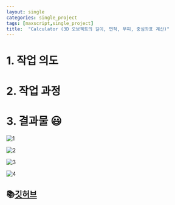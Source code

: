 ```yaml
---
layout: single
categories: single_project
tags: [maxscript,single_project]
title:  "Calculator (3D 오브젝트의 길이, 면적, 부피, 중심좌표 계산)"
---
```




# 1. 작업 의도



# 2. 작업 과정



# 3. 결과물 :smiley:

![1](D:\making\SunnyTurtle1.github.io\images\2022-10-06-maxscript1\1.gif) 











![2](D:\making\SunnyTurtle1.github.io\images\2022-10-06-maxscript1\2.gif)









![3](D:\making\SunnyTurtle1.github.io\images\2022-10-06-maxscript1\3.gif)









![4](D:\making\SunnyTurtle1.github.io\images\2022-10-06-maxscript1\4.gif)



## :books:**[깃허브](https://github.com/SunnyTurtle1/maxscript_calculator.git)**



